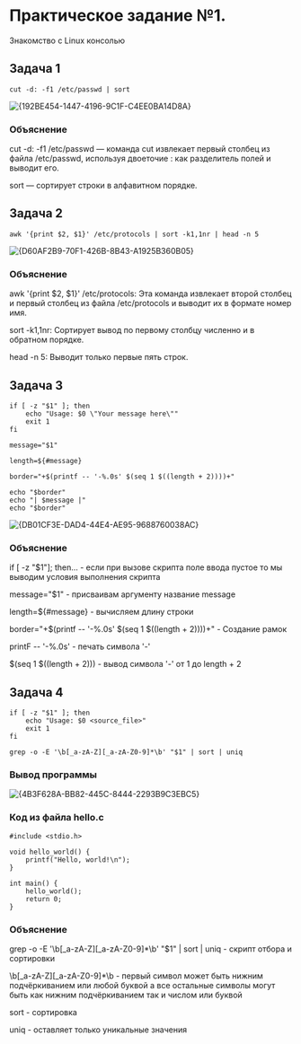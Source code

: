 # Практическое задание №1. 

Знакомство с Linux консолью

## Задача 1

```
cut -d: -f1 /etc/passwd | sort
```

![{192BE454-1447-4196-9C1F-C4EE0BA14D8A}](https://github.com/user-attachments/assets/f93356a5-37cc-464d-afb7-20474bb1263e)

### Объяснение

cut -d: -f1 /etc/passwd — команда cut извлекает первый столбец из файла /etc/passwd, используя двоеточие : как разделитель полей и выводит его.

sort — сортирует строки в алфавитном порядке.



## Задача 2

```
awk '{print $2, $1}' /etc/protocols | sort -k1,1nr | head -n 5
```
![{D60AF2B9-70F1-426B-8B43-A1925B360B05}](https://github.com/user-attachments/assets/296de080-b3b5-49a6-ad8e-9cff2bb4bcda)

### Объяснение

awk '{print $2, $1}' /etc/protocols: Эта команда извлекает второй столбец и первый столбец из файла /etc/protocols и выводит их в формате номер имя.

sort -k1,1nr: Сортирует вывод по первому столбцу численно и в обратном порядке.

head -n 5: Выводит только первые пять строк.



## Задача 3

```
if [ -z "$1" ]; then
    echo "Usage: $0 \"Your message here\""
    exit 1
fi

message="$1"

length=${#message}

border="+$(printf -- '-%.0s' $(seq 1 $((length + 2))))+"

echo "$border"
echo "| $message |"
echo "$border"
```

![{DB01CF3E-DAD4-44E4-AE95-9688760038AC}](https://github.com/user-attachments/assets/550916dc-c9d5-4bf5-b50e-fad2fe8a7711)

### Объяснение

if [ -z "$1"]; then... - если при вызове скрипта поле ввода пустое то мы выводим условия выполнения скрипта 

message="$1" - присваивам аргументу название message

length=${#message} - вычисляем длину строки

border="+$(printf -- '-%.0s' $(seq 1 $((length + 2))))+" - Создание рамок

printF -- '-%.0s' - печать символа '-'

$(seq 1 $((length + 2))) - вывод символа '-' от 1 до length + 2



## Задача 4 

```
if [ -z "$1" ]; then
    echo "Usage: $0 <source_file>"
    exit 1
fi

grep -o -E '\b[_a-zA-Z][_a-zA-Z0-9]*\b' "$1" | sort | uniq
```
### Вывод программы
![{4B3F628A-BB82-445C-8444-2293B9C3EBC5}](https://github.com/user-attachments/assets/1876da5d-6c79-4633-b385-edcb7d0873b0)

### Код из файла hello.c

```
#include <stdio.h>

void hello_world() {
    printf("Hello, world!\n");
}

int main() {
    hello_world();
    return 0;
}

```

### Объяснение 

grep -o -E '\b[_a-zA-Z][_a-zA-Z0-9]*\b' "$1" | sort | uniq - скрипт отбора и сортировки

\b[_a-zA-Z][_a-zA-Z0-9]*\b - первый символ может быть нижним подчёркиванием или любой буквой а все остальные символы могут быть как нижним подчёркиванием так и числом или буквой

sort - сортировка 

uniq - оставляет только уникальные значения
